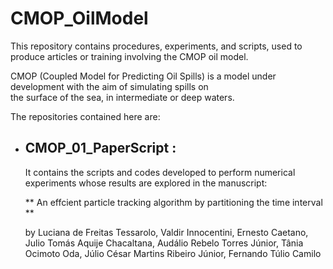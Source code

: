 # CMOP_OilModel

This repository contains procedures, experiments, and scripts, used 
to produce articles or training involving the CMOP oil model. 

CMOP (Coupled Model for Predicting Oil Spills) is a model 
under development with the aim of simulating spills on    
the surface of the sea, in intermediate or deep waters.

The repositories contained here are:

*  ## CMOP_01_PaperScript : 
    
    It contains the scripts and codes developed to perform 
    numerical experiments whose results are explored in the manuscript: 
    
    ** An effcient particle tracking algorithm by partitioning the time 
     interval **
     
    by Luciana de Freitas Tessarolo, Valdir Innocentini, Ernesto Caetano, 
    Julio Tomás Aquije Chacaltana, Audálio Rebelo Torres Júnior, Tânia 
    Ocimoto Oda, Júlio César Martins Ribeiro Júnior, Fernando Túlio 
    Camilo

  >  
